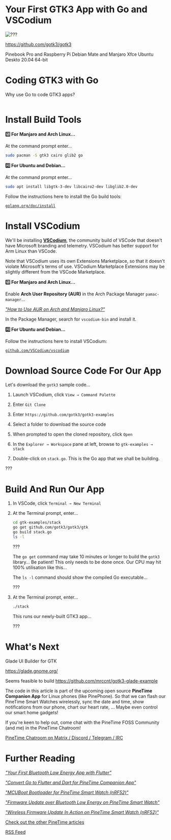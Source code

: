 # Your First GTK3 App with Go and VSCodium

![???](https://lupyuen.github.io/images/gotk3-title.png)

https://github.com/gotk3/gotk3

Pinebook Pro and Raspberry Pi
Debian Mate and Manjaro Xfce
Ubuntu Deskto 20.04 64-bit

# Coding GTK3 with Go

Why use Go to code GTK3 apps?

```go

```

# Install Build Tools

__1️⃣ For Manjaro and Arch Linux...__

At the command prompt enter...

```bash
sudo pacman -S gtk3 cairo glib2 go
```

__2️⃣ For Ubuntu and Debian...__

At the command prompt enter...

```bash
sudo apt install libgtk-3-dev libcairo2-dev libglib2.0-dev
```

Follow the instructions here to install the Go build tools:

[`golang.org/doc/install`](https://golang.org/doc/install)

# Install VSCodium

We'll be installing [__VSCodium__](https://github.com/VSCodium/vscodium), the community build of VSCode that doesn't have Microsoft branding and telemetry. VSCodium has better support for Arm Linux than VSCode.

Note that VSCodium uses its own Extensions Marketplace, so that it doesn't violate Microsoft's terms of use. VSCodium Marketplace Extensions may be slightly different from the VSCode Marketplace.

__1️⃣ For Manjaro and Arch Linux...__

Enable __Arch User Repository (AUR)__ in the Arch Package Manager `pamac-manager`... 

[_"How to Use AUR on Arch and Manjaro Linux?"_](https://itsfoss.com/aur-arch-linux/)

In the Package Manager, search for `vscodium-bin` and install it.

__2️⃣ For Ubuntu and Debian...__

Follow the instructions here to install VSCodium:

[`github.com/VSCodium/vscodium`](https://github.com/VSCodium/vscodium)

# Download Source Code For Our App

Let's download the `gotk3` sample code...

1. Launch VSCodium, click `View → Command Palette`

1. Enter `Git Clone`

1. Enter `https://github.com/gotk3/gotk3-examples`

1. Select a folder to download the source code

1. When prompted to open the cloned repository, click `Open`

1. In the `Explorer → Workspace` pane at left, browse to `gtk-examples → stack`

1. Double-click on `stack.go`. This is the Go app that we shall be building.

???

# Build And Run Our App

1. In VSCode, click `Terminal → New Terminal`

1. At the Terminal prompt, enter...

    ```bash
    cd gtk-examples/stack
    go get github.com/gotk3/gotk3/gtk
    go build stack.go
    ls -l
    ```

    ???

    The `go get` command may take 10 minutes or longer to build the `gotk3` library... Be patient! This only needs to be done once.  Our CPU may hit 100% utilisation like this...

    The `ls -l` command should show the compiled Go executable...

    ???

1. At the Terminal prompt, enter...

    ```bash
    ./stack
    ```

    This runs our newly-built GTK3 app...

    ???

# What's Next

Glade UI Builder for GTK

https://glade.gnome.org/

Seems feasible to build https://github.com/mrccnt/gotk3-glade-example

The code in this article is part of the upcoming open source __PineTime Companion App__ for Linux phones (like PinePhone). So that we can flash our PineTime Smart Watches wirelessly, sync the date and time, show notifications from our phone, chart our heart rate, ... Maybe even control our smart home gadgets! 

If you're keen to help out, come chat with the PineTime FOSS Community (and me) in the PineTime Chatroom!

[PineTime Chatroom on Matrix / Discord / Telegram / IRC](https://wiki.pine64.org/index.php/PineTime#Community)

# Further Reading

_["Your First Bluetooth Low Energy App with Flutter"](https://lupyuen.github.io/pinetime-rust-mynewt/articles/flutter)_

_["Convert Go to Flutter and Dart for PineTime Companion App"](https://lupyuen.github.io/pinetime-rust-mynewt/articles/companion)_

_["MCUBoot Bootloader for PineTime Smart Watch (nRF52)"](https://lupyuen.github.io/pinetime-rust-mynewt/articles/mcuboot)_

_["Firmware Update over Bluetooth Low Energy on PineTime Smart Watch"](https://lupyuen.github.io/pinetime-rust-mynewt/articles/dfu)_

_["Wireless Firmware Update In Action on PineTime Smart Watch (nRF52)"](https://lupyuen.github.io/pinetime-rust-mynewt/articles/dfutest)_

[Check out the other PineTime articles](https://github.com/lupyuen/pinetime-rust-mynewt/blob/master/README.md)

[RSS Feed](https://lupyuen.github.io/rss.xml)
